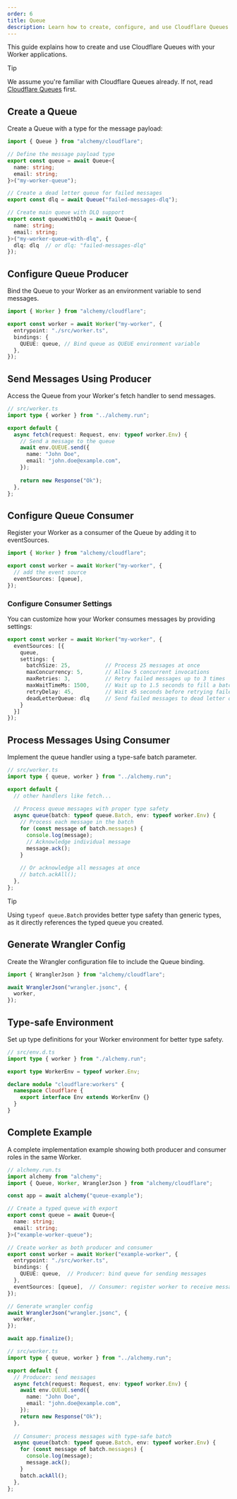 ```yaml
---
order: 6
title: Queue
description: Learn how to create, configure, and use Cloudflare Queues for background job processing in your Worker applications managed by Alchemy.
---
```


This guide explains how to create and use Cloudflare Queues with your Worker applications.

> [!TIP]
> We assume you're familiar with Cloudflare Queues already. If not, read [Cloudflare Queues](https://developers.cloudflare.com/queues/) first.

## Create a Queue

Create a Queue with a type for the message payload:

```ts
import { Queue } from "alchemy/cloudflare";

// Define the message payload type
export const queue = await Queue<{
  name: string;
  email: string;
}>("my-worker-queue");

// Create a dead letter queue for failed messages
export const dlq = await Queue("failed-messages-dlq");

// Create main queue with DLQ support
export const queueWithDlq = await Queue<{
  name: string;
  email: string;
}>("my-worker-queue-with-dlq", {
  dlq: dlq  // or dlq: "failed-messages-dlq"
});
```

## Configure Queue Producer

Bind the Queue to your Worker as an environment variable to send messages.

```ts
import { Worker } from "alchemy/cloudflare";

export const worker = await Worker("my-worker", {
  entrypoint: "./src/worker.ts",
  bindings: {
    QUEUE: queue, // Bind queue as QUEUE environment variable
  },
});
```

## Send Messages Using Producer

Access the Queue from your Worker's fetch handler to send messages.

```ts
// src/worker.ts
import type { worker } from "../alchemy.run";

export default {
  async fetch(request: Request, env: typeof worker.Env) {
    // Send a message to the queue
    await env.QUEUE.send({
      name: "John Doe",
      email: "john.doe@example.com",
    });
    
    return new Response("Ok");
  },
};
```

## Configure Queue Consumer

Register your Worker as a consumer of the Queue by adding it to eventSources.

```ts
import { Worker } from "alchemy/cloudflare";

export const worker = await Worker("my-worker", {
  // add the event source
  eventSources: [queue],
});
```

### Configure Consumer Settings

You can customize how your Worker consumes messages by providing settings:

```ts
export const worker = await Worker("my-worker", {
  eventSources: [{
    queue,
    settings: {
      batchSize: 25,           // Process 25 messages at once
      maxConcurrency: 5,       // Allow 5 concurrent invocations  
      maxRetries: 3,           // Retry failed messages up to 3 times
      maxWaitTimeMs: 1500,     // Wait up to 1.5 seconds to fill a batch
      retryDelay: 45,          // Wait 45 seconds before retrying failed messages
      deadLetterQueue: dlq     // Send failed messages to dead letter queue
    }
  }]
});
```

## Process Messages Using Consumer

Implement the queue handler using a type-safe batch parameter.

```ts
// src/worker.ts
import type { queue, worker } from "../alchemy.run";

export default {
  // other handlers like fetch...
  
  // Process queue messages with proper type safety
  async queue(batch: typeof queue.Batch, env: typeof worker.Env) {
    // Process each message in the batch
    for (const message of batch.messages) {
      console.log(message);
      // Acknowledge individual message
      message.ack();
    }
    
    // Or acknowledge all messages at once
    // batch.ackAll();
  },
};
```

> [!TIP]
> Using `typeof queue.Batch` provides better type safety than generic types, as it directly references the typed queue you created.

## Generate Wrangler Config

Create the Wrangler configuration file to include the Queue binding.

```ts
import { WranglerJson } from "alchemy/cloudflare";

await WranglerJson("wrangler.jsonc", {
  worker,
});
```

## Type-safe Environment

Set up type definitions for your Worker environment for better type safety.

```ts
// src/env.d.ts
import type { worker } from "./alchemy.run";

export type WorkerEnv = typeof worker.Env;

declare module "cloudflare:workers" {
  namespace Cloudflare {
    export interface Env extends WorkerEnv {}
  }
}
```

## Complete Example

A complete implementation example showing both producer and consumer roles in the same Worker.

```ts
// alchemy.run.ts
import alchemy from "alchemy";
import { Queue, Worker, WranglerJson } from "alchemy/cloudflare";

const app = await alchemy("queue-example");

// Create a typed queue with export
export const queue = await Queue<{
  name: string;
  email: string;
}>("example-worker-queue");

// Create worker as both producer and consumer
export const worker = await Worker("example-worker", {
  entrypoint: "./src/worker.ts",
  bindings: {
    QUEUE: queue,  // Producer: bind queue for sending messages
  },
  eventSources: [queue],  // Consumer: register worker to receive messages
});

// Generate wrangler config
await WranglerJson("wrangler.jsonc", {
  worker,
});

await app.finalize();
```

```ts
// src/worker.ts
import type { queue, worker } from "../alchemy.run";

export default {
  // Producer: send messages
  async fetch(request: Request, env: typeof worker.Env) {
    await env.QUEUE.send({
      name: "John Doe",
      email: "john.doe@example.com",
    });
    return new Response("Ok");
  },
  
  // Consumer: process messages with type-safe batch
  async queue(batch: typeof queue.Batch, env: typeof worker.Env) {
    for (const message of batch.messages) {
      console.log(message);
      message.ack();
    }
    batch.ackAll();
  },
};
```
